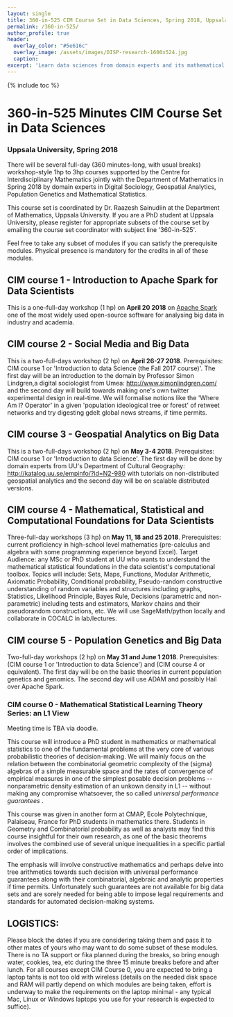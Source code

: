 ```yaml
---
layout: single
title: 360-in-525 CIM Course Set in Data Sciences, Spring 2018, Uppsala
permalink: /360-in-525/
author_profile: true
header:
  overlay_color: "#5e616c"
  overlay_image: /assets/images/DISP-research-1600x524.jpg
  caption: 
excerpt: 'Learn data sciences from domain experts and its mathematical foundations while getting your hands dirty with real data.<br /><br /><br />'
---
```

{% include toc %}

# 360-in-525 Minutes CIM Course Set in Data Sciences
### Uppsala University, Spring 2018

There will be several full-day (360 minutes-long, with usual breaks) workshop-style 1hp to 3hp courses supported by the Centre for Interdisciplinary Mathematics jointly with the Department of Mathematics in Spring 2018 by domain experts in Digital Sociology, Geospatial Analytics, Population Genetics and Mathematical Statistics. 

This course set is coordinated by Dr. Raazesh Sainudiin at the Department of Mathematics, Uppsala University. 
If you are a PhD student at Uppsala University, please  register for appropriate subsets of the course set by emailing the course set coordinator with subject line '360-in-525'. 

Feel free to take any subset of modules if you can satisfy the prerequisite modules. Physical presence is mandatory for the credits in all of these modules.

## CIM course 1 - Introduction to Apache Spark for Data Scientists
This is a one-full-day workshop (1 hp) on **April 20 2018** on [Apache Spark](https://spark.apache.org/) one of the most widely used open-source software for analysing big data in industry and academia. 

## CIM course 2 - Social Media and Big Data
This is a two-full-days workshop (2 hp) on **April 26-27 2018**. Prerequisites: CIM course 1 or 'Introduction to data Science (the Fall 2017 course)'. The first day will be an introduction to the domain by Professor Simon Lindgren,a digital sociologist from Umea: http://www.simonlindgren.com/ and the second day will build towards making one's own twitter experimental design in real-time. 
We will formalise notions like the 'Where Am I? Operator' in a given 'population ideological tree or forest' of retweet networks and try digesting gdelt global news streams, if time permits. 


## CIM course 3 - Geospatial Analytics on Big Data 
This is a two-full-days workshop (2 hp) on **May 3-4 2018**. Prerequisites: CIM course 1  or 'Introduction to data Science'. The first day will be done by domain experts from UU's Department of Cultural Geography: http://katalog.uu.se/empinfo/?id=N2-980 with tutorials on non-distributed geospatial analytics and the second day will be on scalable distributed versions.

## CIM course 4 - Mathematical, Statistical and Computational Foundations for Data Scientists
 
Three-full-day workshops (3 hp) on **May 11, 18 and 25 2018**. Prerequisites: current proficiency in high-school level mathematics (pre-calculus and algebra with some programming experience beyond Excel). Target Audience: any MSc or PhD student at UU who wants to understand the mathematical statistical foundations in the data scientist's computational toolbox. Topics will include: Sets, Maps, Functions, Modular Arithmetic, Axiomatic Probability, Conditional probability, Pseudo-random constructive understanding of random variables and structures including graphs, Statistics, Likelihood Principle, Bayes Rule, Decisions (parametric and non-parametric) including tests and estimators, Markov chains and their pseudorandom constructions, etc. We will use SageMath/python locally and collaborate in COCALC in lab/lectures.

## CIM course 5 - Population Genetics and Big Data 

Two-full-day workshops (2 hp) on **May 31 and June 1 2018**. Prerequisites: (CIM course 1  or 'Introduction to data Science') and (CIM course 4 or equivalent). The first day will be on the basic theories in current population genetics and genomics. The second day will use ADAM and possibly Hail over Apache Spark.

### CIM course 0 - Mathematical Statistical  Learning Theory Series: an L1 View

Meeting time is TBA via doodle. 

This course will introduce a PhD student in mathematics or mathematical statistics to one of the fundamental problems at the very core of various probabilistic theories of decision-making. We will mainly focus on the relation between the combinatorial geometric complexity of the (sigma) algebras of a simple measurable space and the rates of convergence of empirical measures in one of the simplest posable decision problems -- nonparametric density estimation of an unkown density in L1 -- without making any compromise whatsoever, the so called *universal performance guarantees* . 

This course was given in another form at CMAP, Ecole Polytechnique, Palaiseau, France for PhD students in mathematics there. Students in Geometry and Combinatorial probability as well as analysts may find this course insightful for their own research, as one of the basic theorems involves the combined use of several unique inequalities in a specific partial order of implications.

The emphasis will involve constructive mathematics and perhaps delve into tree arithmetics towards such decision with universal performance guarantees along with their combinatorial, algebraic and analytic properties if time permits. Unfortunately such guarantees are not available for big data sets and are sorely needed for being able to impose legal requirements and standards for automated decision-making systems.

## LOGISTICS:
Please block the dates if you are considering taking them and pass it to other mates of yours who may want to do some subset of these modules. There is no TA support or fika planned during the breaks, so bring enough water, cookies, tea, etc during the three 15 minute breaks before and after lunch. For all courses except CIM Course 0, you are expected to bring a laptop tahts is not too old with wireless (details on the needed disk space and RAM will partly depend on which modules are being taken,  effort is underway to make the requirements on the laptop minimal - any typical Mac, Linux or Windows laptops you use for your research is expected to suffice).
